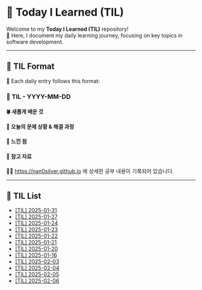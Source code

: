 # 🌟 Today I Learned (TIL)

Welcome to my **Today I Learned (TIL)** repository! <br>
🚀 Here, I document my daily learning journey, focusing on key topics in software development.

---

## 📝 TIL Format

📅 Each daily entry follows this format:

### 📖 TIL - YYYY-MM-DD

#### 🍀 새롭게 배운 것

#### 🍎 오늘의 문제 상황 & 해결 과정

#### 🦄 느낀 점

#### 🐬 참고 자료

🐯🐯 https://nan0silver.github.io 에 상세한 공부 내용이 기록되어 있습니다.

---

## 📌 TIL List
- [[TIL] 2025-01-31](https://github.com/nan0silver/TIL/issues/8)
- [[TIL] 2025-01-27](https://github.com/nan0silver/TIL/issues/7)
- [[TIL] 2025-01-24](https://github.com/nan0silver/TIL/issues/6)
- [[TIL] 2025-01-23](https://github.com/nan0silver/TIL/issues/5)
- [[TIL] 2025-01-22](https://github.com/nan0silver/TIL/issues/4)
- [[TIL] 2025-01-21](https://github.com/nan0silver/TIL/issues/3)
- [[TIL] 2025-01-20](https://github.com/nan0silver/TIL/issues/2)
- [[TIL] 2025-01-16](https://github.com/nan0silver/TIL/issues/1)
- [[TIL] 2025-02-03](https://github.com/nan0silver/TIL/issues/9)
- [[TIL] 2025-02-04](https://github.com/nan0silver/TIL/issues/10)
- [[TIL] 2025-02-05](https://github.com/nan0silver/TIL/issues/11)
- [[TIL] 2025-02-06](https://github.com/nan0silver/TIL/issues/12)
